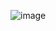 ![image](https://github.com/yichunzhao/JavaMath/assets/17804600/97dec86a-73eb-431f-bdbe-65285d986d60)
